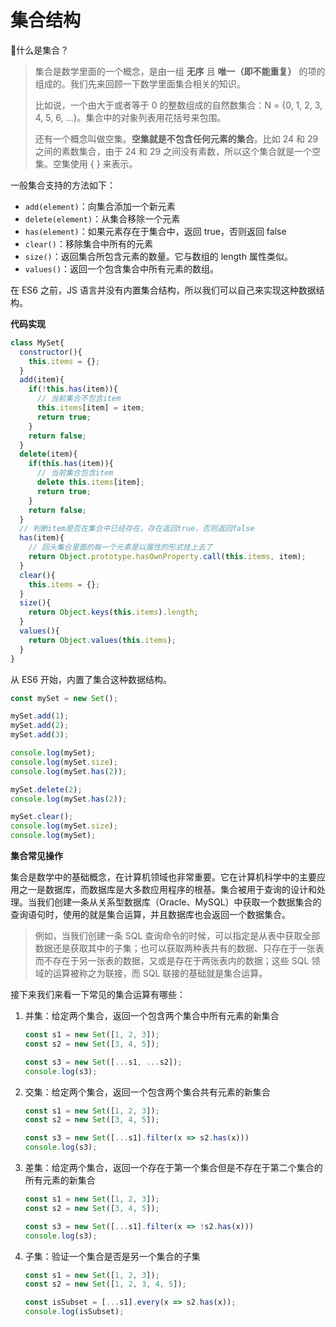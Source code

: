 # 集合结构

🙋什么是集合？

> 集合是数学里面的一个概念，是由一组 **无序** 且 **唯一（即不能重复）** 的项的组成的。我们先来回顾一下数学里面集合相关的知识。
>
> 比如说，一个由大于或者等于 0 的整数组成的自然数集合：N = {0, 1, 2, 3, 4, 5, 6, ...}。集合中的对象列表用花括号来包围。
>
> 还有一个概念叫做空集。**空集就是不包含任何元素的集合**。比如 24 和 29 之间的素数集合，由于 24 和 29 之间没有素数，所以这个集合就是一个空集。空集使用 { } 来表示。

一般集合支持的方法如下：

- `add(element)`：向集合添加一个新元素
- `delete(element)`：从集合移除一个元素
- `has(element)`：如果元素存在于集合中，返回 true，否则返回 false
- `clear()`：移除集合中所有的元素
- `size()`：返回集合所包含元素的数量。它与数组的 length 属性类似。
- `values()`：返回一个包含集合中所有元素的数组。

在 ES6 之前，JS 语言并没有内置集合结构，所以我们可以自己来实现这种数据结构。



**代码实现**

```js
class MySet{
  constructor(){
    this.items = {};
  }
  add(item){
    if(!this.has(item)){
      // 当前集合不包含item
      this.items[item] = item;
      return true;
    }
    return false;
  }
  delete(item){
    if(this.has(item)){
      // 当前集合包含item
      delete this.items[item];
      return true;
    }
    return false;
  }
  // 判断item是否在集合中已经存在，存在返回true，否则返回false
  has(item){
    // 回头集合里面的每一个元素是以属性的形式挂上去了
    return Object.prototype.hasOwnProperty.call(this.items, item);
  }
  clear(){
    this.items = {};
  }
  size(){
    return Object.keys(this.items).length;
  }
  values(){
    return Object.values(this.items);
  }
}
```



从 ES6 开始，内置了集合这种数据结构。

```js
const mySet = new Set();

mySet.add(1);
mySet.add(2);
mySet.add(3);

console.log(mySet);
console.log(mySet.size);
console.log(mySet.has(2));

mySet.delete(2);
console.log(mySet.has(2));

mySet.clear();
console.log(mySet.size);
console.log(mySet);
```



**集合常见操作**

集合是数学中的基础概念，在计算机领域也非常重要。它在计算机科学中的主要应用之一是数据库，而数据库是大多数应用程序的根基。集合被用于查询的设计和处理。当我们创建一条从关系型数据库（Oracle、MySQL）中获取一个数据集合的查询语句时，使用的就是集合运算，并且数据库也会返回一个数据集合。

> 例如，当我们创建一条 SQL 查询命令的时候，可以指定是从表中获取全部数据还是获取其中的子集；也可以获取两种表共有的数据、只存在于一张表而不存在于另一张表的数据，又或是存在于两张表内的数据；这些 SQL 领域的运算被称之为联接，而 SQL 联接的基础就是集合运算。

接下来我们来看一下常见的集合运算有哪些：

1. 并集：给定两个集合，返回一个包含两个集合中所有元素的新集合

   ```js
   const s1 = new Set([1, 2, 3]);
   const s2 = new Set([3, 4, 5]);
   
   const s3 = new Set([...s1, ...s2]);
   console.log(s3);
   ```

2. 交集：给定两个集合，返回一个包含两个集合共有元素的新集合

   ```js
   const s1 = new Set([1, 2, 3]);
   const s2 = new Set([3, 4, 5]);
   
   const s3 = new Set([...s1].filter(x => s2.has(x)))
   console.log(s3);
   ```

3. 差集：给定两个集合，返回一个存在于第一个集合但是不存在于第二个集合的所有元素的新集合

   ```js
   const s1 = new Set([1, 2, 3]);
   const s2 = new Set([3, 4, 5]);
   
   const s3 = new Set([...s1].filter(x => !s2.has(x)))
   console.log(s3);
   ```

4. 子集：验证一个集合是否是另一个集合的子集

   ```js
   const s1 = new Set([1, 2, 3]);
   const s2 = new Set([1, 2, 3, 4, 5]);
   
   const isSubset = [...s1].every(x => s2.has(x));
   console.log(isSubset);
   ```

   

